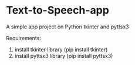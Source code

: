# Text-to-Speech-app
A simple app project on  Python tkinter and pyttsx3

Requirements:
1) install tkinter library (pip install tkinter)
2) install pyttsx3 library (pip install pyttsx3)
   
